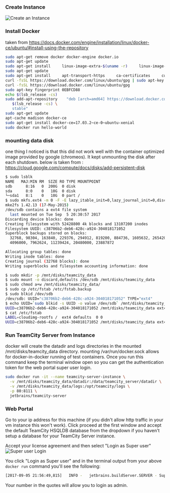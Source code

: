 
### Create Instance
![Create an Instance](https://davidraleigh.github.io/assets/teamcity-server-create/create-instance-with-disk.png)


### Install Docker
taken from https://docs.docker.com/engine/installation/linux/docker-ce/ubuntu/#install-using-the-repository
```bash
sudo apt-get remove docker docker-engine docker.io
sudo apt-get update
sudo apt-get install     linux-image-extra-$(uname -r)     linux-image-extra-virtual
sudo apt-get update
sudo apt-get install     apt-transport-https     ca-certificates     curl     software-properties-common
curl -fsSL https://download.docker.com/linux/ubuntu/gpg | sudo apt-key add -
curl -fsSL https://download.docker.com/linux/ubuntu/gpg
sudo apt-key fingerprint 0EBFCD88
echo $(lsb_release -cs)
sudo add-apt-repository    "deb [arch=amd64] https://download.docker.com/linux/ubuntu \
   $(lsb_release -cs) \
   stable"
sudo apt-get update
apt-cache madison docker-ce
sudo apt-get install docker-ce=17.03.2~ce-0~ubuntu-xenial
sudo docker run hello-world
```

### mounting data disk
one thing I noticed is that this did not work well with the container optimized image provided by google (chromeos). It kept unmounting the disk after each shutdown.
below is taken from : https://cloud.google.com/compute/docs/disks/add-persistent-disk
```bash
$ sudo lsblk
NAME   MAJ:MIN RM  SIZE RO TYPE MOUNTPOINT
sdb      8:16   0  200G  0 disk 
sda      8:0    0   10G  0 disk 
└─sda1   8:1    0   10G  0 part /
$ sudo mkfs.ext4 -m 0 -F -E lazy_itable_init=0,lazy_journal_init=0,discard /dev/sdb
mke2fs 1.42.13 (17-May-2015)
/dev/sdb contains a ext4 file system
  last mounted on Tue Sep  5 20:30:57 2017
Discarding device blocks: done                            
Creating filesystem with 52428800 4k blocks and 13107200 inodes
Filesystem UUID: c38706b2-deb6-428c-a924-304018171052
Superblock backups stored on blocks: 
  32768, 98304, 163840, 229376, 294912, 819200, 884736, 1605632, 2654208, 
  4096000, 7962624, 11239424, 20480000, 23887872

Allocating group tables: done                            
Writing inode tables: done                            
Creating journal (32768 blocks): done
Writing superblocks and filesystem accounting information: done     

$ sudo mkdir -p /mnt/disks/teamcity_data
$ sudo mount -o discard,defaults /dev/sdb /mnt/disks/teamcity_data
$ sudo chmod a+w /mnt/disks/teamcity_data/
$ sudo cp /etc/fstab /etc/fstab.backup
$ sudo blkid /dev/sdb
/dev/sdb: UUID="c38706b2-deb6-428c-a924-304018171052" TYPE="ext4"
$ echo UUID=`sudo blkid -s UUID -o value /dev/sdb` /mnt/disks/teamcity_data ext4 discard,defaults,nofail 0 2 | sudo tee -a /etc/fstab
UUID=c38706b2-deb6-428c-a924-304018171052 /mnt/disks/teamcity_data ext4 discard,defaults,nofail 0 2
$ cat /etc/fstab
LABEL=cloudimg-rootfs /  ext4 defaults  0 0
UUID=c38706b2-deb6-428c-a924-304018171052 /mnt/disks/teamcity_data ext4 discard,defaults,nofail 0 2
```

### Run TeamCity Server from Instance
docker will create the datadir and logs directories in the mounted /mnt/disks/teamcity_data directory. mounting /var/run/docker.sock allows for docker-in-docker running of test containers. Once you run this command keep the terminal window open so you can get the authentication token for the web portal super user login.

```bash
sudo docker run -it --name teamcity-server-instance \
  -v /mnt/disks/teamcity_data/datadir:/data/teamcity_server/datadir \
  -v /mnt/disks/teamcity_data/logs:/opt/teamcity/logs \
  -p 80:8111 \
  jetbrains/teamcity-server
```

### Web Portal
Go to your ip address for this machine (if you didn't allow http traffic in your vm instance this won't work). Click proceed at the first window and accept the default TeamCity HSQLDB database from the dropdown if you haven't setup a database for your TeamCity Server instance.

Accept your license agreement and then select "Login as Super user"
![Super user Login](https://davidraleigh.github.io/assets/teamcity-server-create/login-as-super-user.png)

You click "Login as Super user" and in the terminal output from your above `docker run` command you'll see the following:
```bash
[2017-09-05 21:56:49,815]   INFO -   jetbrains.buildServer.SERVER - Super user authentication token: "104771920120677263962". To login as Super user use an empty username and this token as a password on the login page. 
```

Your number in the quotes will allow you to login as admin.
